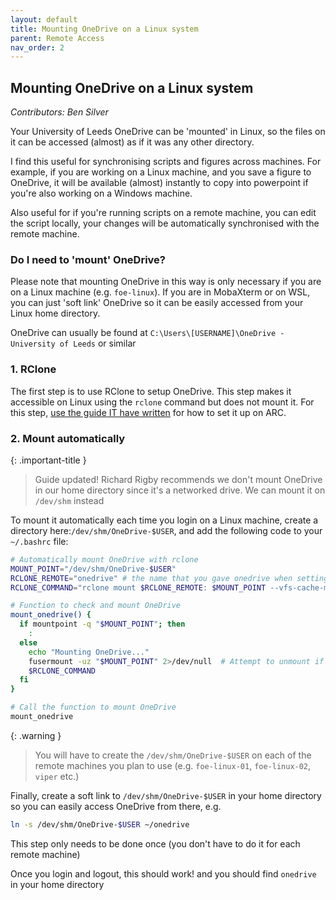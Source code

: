 ```yaml
---
layout: default
title: Mounting OneDrive on a Linux system
parent: Remote Access
nav_order: 2
---
```



## Mounting OneDrive on a Linux system
_Contributors: Ben Silver_

Your University of Leeds OneDrive can be 'mounted' in Linux, so the files on
it can be accessed (almost) as if it was any other directory.

I find this useful for synchronising scripts and figures across machines. 
For example, if you are working on a Linux machine, and you save a figure 
to OneDrive, it will be available (almost) instantly to copy into powerpoint
if you're also working on a Windows machine.

Also useful for if you're running scripts on a remote machine, you can edit
the script locally, your changes will be automatically synchronised with 
the remote machine.

### Do I need to 'mount' OneDrive?
Please note that mounting OneDrive in this way is only necessary if you are on a Linux
machine (e.g. `foe-linux`). If you are in MobaXterm or on WSL, you can just 
'soft link' OneDrive so it can be easily accessed from your Linux home directory.

OneDrive can usually be found at `C:\Users\[USERNAME]\OneDrive - University of Leeds`
or similar

### 1. RClone

The first step is to use RClone to setup OneDrive. This step makes it accessible
on Linux using the `rclone` command but does not mount it. For this step, [use the guide 
IT have written](https://it.leeds.ac.uk/it?id=kb_article_view&table=kb_knowledge&sys_kb_id=5cdadc241bb1c950ba670ed0f54bcb04) 
for how to set it up on ARC.

### 2. Mount automatically
{: .important-title }
> Guide updated!
> Richard Rigby recommends we don't mount OneDrive in our home directory since it's a networked drive. We can mount it on `/dev/shm` instead

To mount it automatically each time you login on a Linux machine, create a directory here:`/dev/shm/OneDrive-$USER`, and add the
following code to your `~/.bashrc` file:

```bash
# Automatically mount OneDrive with rclone
MOUNT_POINT="/dev/shm/OneDrive-$USER"
RCLONE_REMOTE="onedrive" # the name that you gave onedrive when setting up with rclone
RCLONE_COMMAND="rclone mount $RCLONE_REMOTE: $MOUNT_POINT --vfs-cache-mode writes --daemon"

# Function to check and mount OneDrive
mount_onedrive() {
  if mountpoint -q "$MOUNT_POINT"; then
    :
  else
    echo "Mounting OneDrive..."
    fusermount -uz "$MOUNT_POINT" 2>/dev/null  # Attempt to unmount if needed
    $RCLONE_COMMAND
  fi
}

# Call the function to mount OneDrive
mount_onedrive
```

{: .warning }
> You will have to create the `/dev/shm/OneDrive-$USER` on each of the remote machines you plan to use (e.g. `foe-linux-01`, `foe-linux-02`, `viper` etc.)

Finally, create a soft link to `/dev/shm/OneDrive-$USER` in your home directory so you can easily access OneDrive from there, e.g.
```bash
ln -s /dev/shm/OneDrive-$USER ~/onedrive
```
This step only needs to be done once (you don't have to do it for each remote machine)

Once you login and logout, this should work! and you should find `onedrive`
in your home directory
